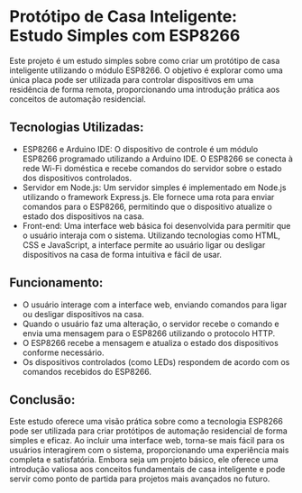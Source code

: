 # Protótipo de Casa Inteligente: Estudo Simples com ESP8266

Este projeto é um estudo simples sobre como criar um protótipo de casa inteligente utilizando o módulo ESP8266. O objetivo é explorar como uma única placa pode ser utilizada para controlar dispositivos em uma residência de forma remota, proporcionando uma introdução prática aos conceitos de automação residencial.

## Tecnologias Utilizadas:
- ESP8266 e Arduino IDE: O dispositivo de controle é um módulo ESP8266 programado utilizando a Arduino IDE. O ESP8266 se conecta à rede Wi-Fi doméstica e recebe comandos do servidor sobre o estado dos dispositivos controlados.
- Servidor em Node.js: Um servidor simples é implementado em Node.js utilizando o framework Express.js. Ele fornece uma rota para enviar comandos para o ESP8266, permitindo que o dispositivo atualize o estado dos dispositivos na casa.
- Front-end: Uma interface web básica foi desenvolvida para permitir que o usuário interaja com o sistema. Utilizando tecnologias como HTML, CSS e JavaScript, a interface permite ao usuário ligar ou desligar dispositivos na casa de forma intuitiva e fácil de usar.

## Funcionamento:

- O usuário interage com a interface web, enviando comandos para ligar ou desligar dispositivos na casa.
- Quando o usuário faz uma alteração, o servidor recebe o comando e envia uma mensagem para o ESP8266 utilizando o protocolo HTTP.
- O ESP8266 recebe a mensagem e atualiza o estado dos dispositivos conforme necessário.
- Os dispositivos controlados (como LEDs) respondem de acordo com os comandos recebidos do ESP8266.

## Conclusão:

Este estudo oferece uma visão prática sobre como a tecnologia ESP8266 pode ser utilizada para criar protótipos de automação residencial de forma simples e eficaz. Ao incluir uma interface web, torna-se mais fácil para os usuários interagirem com o sistema, proporcionando uma experiência mais completa e satisfatória. Embora seja um projeto básico, ele oferece uma introdução valiosa aos conceitos fundamentais de casa inteligente e pode servir como ponto de partida para projetos mais avançados no futuro.
